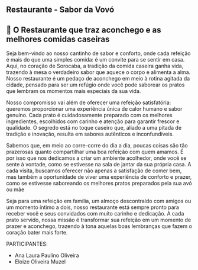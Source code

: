 ## Restaurante - Sabor da Vovó

## 🏡 O Restaurante que traz aconchego e as melhores comidas caseiras

Seja bem-vindo ao nosso cantinho de sabor e conforto, onde cada refeição é mais do que uma simples comida: é um convite para se sentir em casa. Aqui, no coração de Sorocaba, a tradição da comida caseira ganha vida, trazendo à mesa o verdadeiro sabor que aquece o corpo e alimenta a alma. Nosso restaurante é um pedaço de aconchego em meio à rotina agitada da cidade, pensado para ser um refúgio onde você pode saborear os pratos que lembram os momentos mais especiais da sua vida.

Nosso compromisso vai além de oferecer uma refeição satisfatória: queremos proporcionar uma experiência única de calor humano e sabor genuíno. Cada prato é cuidadosamente preparado com os melhores ingredientes, escolhidos com carinho e atenção para garantir frescor e qualidade. O segredo está no toque caseiro que, aliado a uma pitada de tradição e inovação, resulta em sabores autênticos e inconfundíveis.

Sabemos que, em meio ao corre-corre do dia a dia, poucas coisas são tão prazerosas quanto compartilhar uma boa refeição com quem amamos. É por isso que nos dedicamos a criar um ambiente acolhedor, onde você se sente à vontade, como se estivesse na sala de jantar da sua própria casa. A cada visita, buscamos oferecer não apenas a satisfação de comer bem, mas também a oportunidade de viver uma experiência de conforto e prazer, como se estivesse saboreando os melhores pratos preparados pela sua avó ou mãe

Seja para uma refeição em família, um almoço descontraído com amigos ou um momento íntimo a dois, nosso restaurante está sempre pronto para receber você e seus convidados com muito carinho e dedicação. A cada prato servido, nossa missão é transformar sua refeição em um momento de prazer e aconchego, trazendo à tona aquelas boas lembranças que fazem o coração bater mais forte.

PARTICIPANTES: 
- Ana Laura Paulino Oliveira 
- Eloize Oliveira Muzel

